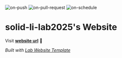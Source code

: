 
  ![on-push](../../actions/workflows/on-push.yaml/badge.svg)
  ![on-pull-request](../../actions/workflows/on-pull-request.yaml/badge.svg)
  ![on-schedule](../../actions/workflows/on-schedule.yaml/badge.svg)

  # solid-li-lab2025's Website

  Visit **[website url](#)** 🚀

  _Built with [Lab Website Template](https://greene-lab.gitbook.io/lab-website-template-docs)_
